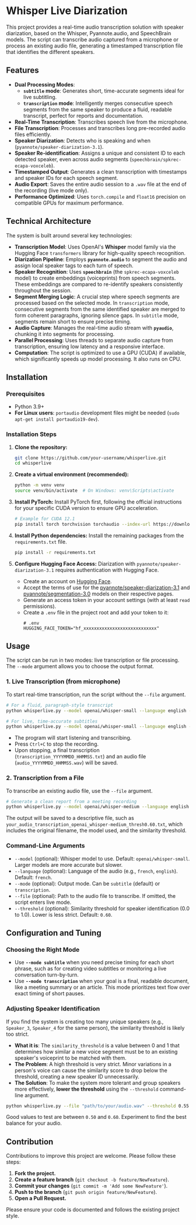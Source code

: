 # Whisper Live Diarization

This project provides a real-time audio transcription solution with speaker diarization, based on the Whisper, Pyannote.audio, and SpeechBrain models. The script can transcribe audio captured from a microphone or process an existing audio file, generating a timestamped transcription file that identifies the different speakers.

## Features

*   **Dual Processing Modes**:
    *   **`subtitle` mode**: Generates short, time-accurate segments ideal for live subtitling.
    *   **`transcription` mode**: Intelligently merges consecutive speech segments from the same speaker to produce a fluid, readable transcript, perfect for reports and documentation.
*   **Real-Time Transcription**: Transcribes speech live from the microphone.
*   **File Transcription**: Processes and transcribes long pre-recorded audio files efficiently.
*   **Speaker Diarization**: Detects who is speaking and when (`pyannote/speaker-diarization-3.1`).
*   **Speaker Re-identification**: Assigns a unique and consistent ID to each detected speaker, even across audio segments (`speechbrain/spkrec-ecapa-voxceleb`).
*   **Timestamped Output**: Generates a clean transcription with timestamps and speaker IDs for each speech segment.
*   **Audio Export**: Saves the entire audio session to a `.wav` file at the end of the recording (live mode only).
*   **Performance Optimized**: Uses `torch.compile` and `float16` precision on compatible GPUs for maximum performance.

## Technical Architecture

The system is built around several key technologies:

*   **Transcription Model**: Uses OpenAI's **Whisper** model family via the Hugging Face `transformers` library for high-quality speech recognition.
*   **Diarization Pipeline**: Employs **`pyannote.audio`** to segment the audio and assign local speaker tags to each turn of speech.
*   **Speaker Recognition**: Uses **`speechbrain`** (the `spkrec-ecapa-voxceleb` model) to create embeddings (voiceprints) from speech segments. These embeddings are compared to re-identify speakers consistently throughout the session.
*   **Segment Merging Logic**: A crucial step where speech segments are processed based on the selected mode. In `transcription` mode, consecutive segments from the same identified speaker are merged to form coherent paragraphs, ignoring silence gaps. In `subtitle` mode, segments remain short to ensure precise timing.
*   **Audio Capture**: Manages the real-time audio stream with **`pyaudio`**, chunking it into segments for processing.
*   **Parallel Processing**: Uses threads to separate audio capture from transcription, ensuring low latency and a responsive interface.
*   **Computation**: The script is optimized to use a GPU (CUDA) if available, which significantly speeds up model processing. It also runs on CPU.

## Installation

### Prerequisites

*   Python 3.9+
*   **For Linux users**: `portaudio` development files might be needed (`sudo apt-get install portaudio19-dev`).

### Installation Steps

1.  **Clone the repository:**
    ```bash
    git clone https://github.com/your-username/whisperlive.git
    cd whisperlive
    ```

2.  **Create a virtual environment (recommended):**
    ```bash
    python -m venv venv
    source venv/bin/activate  # On Windows: venv\Scripts\activate
    ```

3.  **Install PyTorch:**
    Install PyTorch first, following the official instructions for your specific CUDA version to ensure GPU acceleration.
    ```bash
    # Example for CUDA 12.1
    pip install torch torchvision torchaudio --index-url https://download.pytorch.org/whl/cu121
    ```

4.  **Install Python dependencies:**
    Install the remaining packages from the `requirements.txt` file.
    ```bash
    pip install -r requirements.txt
    ```

5.  **Configure Hugging Face Access:**
    Diarization with `pyannote/speaker-diarization-3.1` requires authentication with Hugging Face.
    *   Create an account on [Hugging Face](https://huggingface.co/).
    *   Accept the terms of use for the [pyannote/speaker-diarization-3.1](https://huggingface.co/pyannote/speaker-diarization-3.1) and [pyannote/segmentation-3.0](https://huggingface.co/pyannote/segmentation-3.0) models on their respective pages.
    *   Generate an access token in your account settings (with at least `read` permissions).
    *   Create a `.env` file in the project root and add your token to it:
        ```
        # .env
        HUGGING_FACE_TOKEN="hf_xxxxxxxxxxxxxxxxxxxxxxxxxxxx"
        ```

## Usage

The script can be run in two modes: live transcription or file processing. The `--mode` argument allows you to choose the output format.

### 1. Live Transcription (from microphone)

To start real-time transcription, run the script without the `--file` argument.

```bash
# For a fluid, paragraph-style transcript
python whisperlive.py --model openai/whisper-small --language english --mode transcription

# For live, time-accurate subtitles
python whisperlive.py --model openai/whisper-small --language english --mode subtitle
```

*   The program will start listening and transcribing.
*   Press `Ctrl+C` to stop the recording.
*   Upon stopping, a final transcription (`transcription_YYYYMMDD_HHMMSS.txt`) and an audio file (`audio_YYYYMMDD_HHMMSS.wav`) will be saved.

### 2. Transcription from a File

To transcribe an existing audio file, use the `--file` argument.

```bash
# Generate a clean report from a meeting recording
python whisperlive.py --model openai/whisper-medium --language english --file "path/to/your/audio.wav" --mode transcription
```
The output will be saved to a descriptive file, such as `your_audio_transcription_openai_whisper-medium_thresh0.60.txt`, which includes the original filename, the model used, and the similarity threshold.

### Command-Line Arguments

*   `--model` (optional): Whisper model to use. Default: `openai/whisper-small`. Larger models are more accurate but slower.
*   `--language` (optional): Language of the audio (e.g., `french`, `english`). Default: `french`.
*   `--mode` (optional): Output mode. Can be `subtitle` (default) or `transcription`.
*   `--file` (optional): Path to the audio file to transcribe. If omitted, the script enters live mode.
*   `--threshold` (optional): Similarity threshold for speaker identification (0.0 to 1.0). Lower is less strict. Default: `0.60`.

## Configuration and Tuning

### Choosing the Right Mode

*   Use **`--mode subtitle`** when you need precise timing for each short phrase, such as for creating video subtitles or monitoring a live conversation turn-by-turn.
*   Use **`--mode transcription`** when your goal is a final, readable document, like a meeting summary or an article. This mode prioritizes text flow over exact timing of short pauses.

### Adjusting Speaker Identification

If you find the system is creating too many unique speakers (e.g., `Speaker_3`, `Speaker_4` for the same person), the similarity threshold is likely too strict.

*   **What it is**: The `similarity_threshold` is a value between 0 and 1 that determines how similar a new voice segment must be to an existing speaker's voiceprint to be matched with them.
*   **The Problem**: A high threshold is very strict. Minor variations in a person's voice can cause the similarity score to drop below the threshold, creating a new speaker ID unnecessarily.
*   **The Solution**: To make the system more tolerant and group speakers more effectively, **lower the threshold** using the `--threshold` command-line argument.

```bash
python whisperlive.py --file "path/to/your/audio.wav" --threshold 0.55
```
Good values to test are between `0.50` and `0.60`. Experiment to find the best balance for your audio.

## Contribution

Contributions to improve this project are welcome. Please follow these steps:

1.  **Fork the project.**
2.  **Create a feature branch** (`git checkout -b feature/NewFeature`).
3.  **Commit your changes** (`git commit -m 'Add some NewFeature'`).
4.  **Push to the branch** (`git push origin feature/NewFeature`).
5.  **Open a Pull Request.**

Please ensure your code is documented and follows the existing project style.
